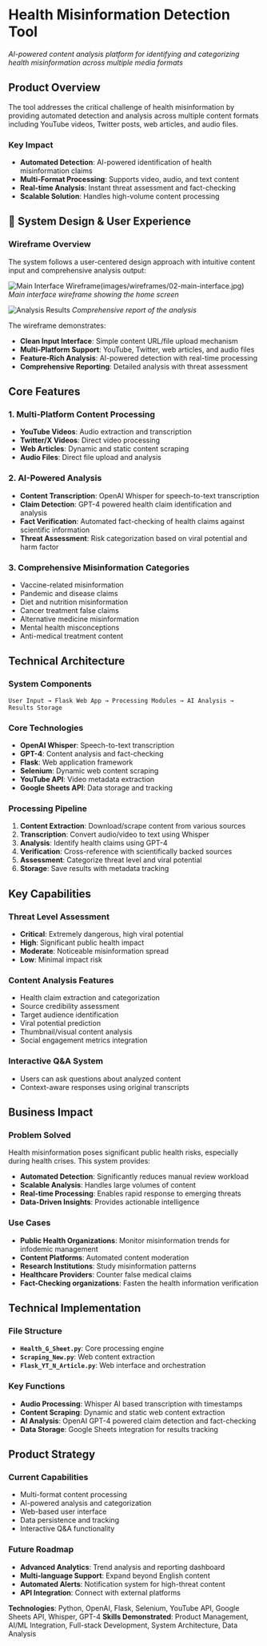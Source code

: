 # Health Misinformation Detection Tool
*AI-powered content analysis platform for identifying and categorizing health misinformation across multiple media formats*

## Product Overview

The tool addresses the critical challenge of health misinformation by providing automated detection and analysis across multiple content formats including YouTube videos, Twitter posts, web articles, and audio files.

### Key Impact
- **Automated Detection**: AI-powered identification of health misinformation claims
- **Multi-Format Processing**: Supports video, audio, and text content
- **Real-time Analysis**: Instant threat assessment and fact-checking
- **Scalable Solution**: Handles high-volume content processing

## 🎨 System Design & User Experience

### Wireframe Overview
The system follows a user-centered design approach with intuitive content input and comprehensive analysis output:

![Main Interface Wireframe](images/wireframes/01-main-interface.jpg)(images/wireframes/02-main-interface.jpg)
*Main interface wireframe showing the home screen*

![Analysis Results](images/wireframes/03-analysis-results.jpg)
*Comprehensive report of the analysis*

The wireframe demonstrates:
- **Clean Input Interface**: Simple content URL/file upload mechanism
- **Multi-Platform Support**: YouTube, Twitter, web articles, and audio files
- **Feature-Rich Analysis**: AI-powered detection with real-time processing
- **Comprehensive Reporting**: Detailed analysis with threat assessment

## Core Features

### 1. Multi-Platform Content Processing
- **YouTube Videos**: Audio extraction and transcription
- **Twitter/X Videos**: Direct video processing
- **Web Articles**: Dynamic and static content scraping
- **Audio Files**: Direct file upload and analysis

### 2. AI-Powered Analysis
- **Content Transcription**: OpenAI Whisper for speech-to-text transcription 
- **Claim Detection**: GPT-4 powered health claim identification and analysis
- **Fact Verification**: Automated fact-checking of health claims against scientific information 
- **Threat Assessment**: Risk categorization based on viral potential and harm factor

### 3. Comprehensive Misinformation Categories
- Vaccine-related misinformation
- Pandemic and disease claims
- Diet and nutrition misinformation
- Cancer treatment false claims
- Alternative medicine misinformation
- Mental health misconceptions
- Anti-medical treatment content

## Technical Architecture

### System Components
```
User Input → Flask Web App → Processing Modules → AI Analysis → Results Storage
```

### Core Technologies
- **OpenAI Whisper**: Speech-to-text transcription
- **GPT-4**: Content analysis and fact-checking
- **Flask**: Web application framework
- **Selenium**: Dynamic web content scraping
- **YouTube API**: Video metadata extraction
- **Google Sheets API**: Data storage and tracking

### Processing Pipeline
1. **Content Extraction**: Download/scrape content from various sources
2. **Transcription**: Convert audio/video to text using Whisper
3. **Analysis**: Identify health claims using GPT-4
4. **Verification**: Cross-reference with scientifically backed sources
5. **Assessment**: Categorize threat level and viral potential
6. **Storage**: Save results with metadata tracking

## Key Capabilities

### Threat Level Assessment
- **Critical**: Extremely dangerous, high viral potential
- **High**: Significant public health impact
- **Moderate**: Noticeable misinformation spread
- **Low**: Minimal impact risk

### Content Analysis Features
- Health claim extraction and categorization
- Source credibility assessment
- Target audience identification
- Viral potential prediction
- Thumbnail/visual content analysis
- Social engagement metrics integration

### Interactive Q&A System
- Users can ask questions about analyzed content
- Context-aware responses using original transcripts

## Business Impact

### Problem Solved
Health misinformation poses significant public health risks, especially during health crises. This system provides:
- **Automated Detection**: Significantly reduces manual review workload
- **Scalable Analysis**: Handles large volumes of content
- **Real-time Processing**: Enables rapid response to emerging threats
- **Data-Driven Insights**: Provides actionable intelligence

### Use Cases
- **Public Health Organizations**: Monitor misinformation trends for infodemic management 
- **Content Platforms**: Automated content moderation
- **Research Institutions**: Study misinformation patterns
- **Healthcare Providers**: Counter false medical claims
- **Fact-Checking organizations**: Fasten the health information verification

## Technical Implementation

### File Structure
- **`Health_G_Sheet.py`**: Core processing engine
- **`Scraping_New.py`**: Web content extraction
- **`Flask_YT_N_Article.py`**: Web interface and orchestration

### Key Functions
- **Audio Processing**: Whisper AI based transcription with timestamps
- **Content Scraping**: Dynamic and static web content extraction
- **AI Analysis**: OpenAI GPT-4 powered claim detection and fact-checking
- **Data Storage**: Google Sheets integration for results tracking

## Product Strategy

### Current Capabilities
- Multi-format content processing
- AI-powered analysis and categorization
- Web-based user interface
- Data persistence and tracking
- Interactive Q&A functionality

### Future Roadmap
- **Advanced Analytics**: Trend analysis and reporting dashboard
- **Multi-language Support**: Expand beyond English content
- **Automated Alerts**: Notification system for high-threat content
- **API Integration**: Connect with external platforms

**Technologies**: Python, OpenAI, Flask, Selenium, YouTube API, Google Sheets API, Whisper, GPT-4
**Skills Demonstrated**: Product Management, AI/ML Integration, Full-stack Development, System Architecture, Data Analysis
